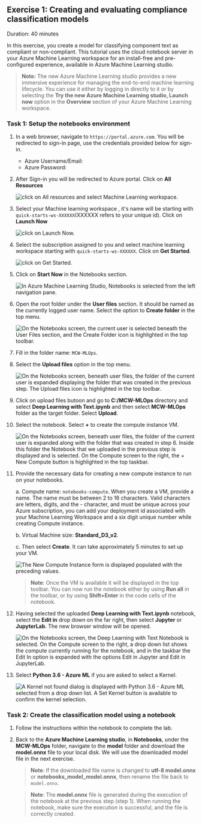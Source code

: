 ## Exercise 1: Creating and evaluating compliance classification models

Duration: 40 minutes

In this exercise, you create a model for classifying component text as compliant or non-compliant. This tutorial uses the cloud notebook server in your Azure Machine Learning workspace for an install-free and pre-configured experience, available in Azure Machine Learning studio.

> **Note:** The new Azure Machine Learning studio provides a new immersive experience for managing the end-to-end machine learning lifecycle. You can use it either by logging in directly to it or by selecting the **Try the new Azure Machine Learning studio, Launch now** option in the **Overview** section of your Azure Machine Learning workspace.

### Task 1: Setup the notebooks environment
1.  In a web browser, navigate to ```https://portal.azure.com```. You will be redirected to sign-in page, use the credentials provided below for sign-in.
    * Azure Username/Email: <inject key="AzureAdUserEmail"></inject>
    * Azure Password: <inject key="AzureAdUserPassword"></inject>


2. After Sign-in you will be redirected to Azure portal. Click on **All Resources**

    ![click on All resources and select Machine Learning workspace.](media/azure-02.png 'Open Azure Machine Learning Studio')

3. Select your Machine learning workspace , it's name will be starting with ```quick-starts-ws-XXXXXX```(XXXXXX refers to your unique id). Click on **Launch Now**

     ![click on Launch Now.](media/azure-03.png 'Open Azure Machine Learning Studio')
     
4. Select the subscription assigned to you and select machine learning workspace starting with ```quick-starts-ws-XXXXXX```. Click on **Get Started**.

     ![click on Get Started.](media/azure-04.png 'Open Azure Machine Learning Studio')

5.  Click on **Start Now** in the Notebooks section.

    ![In Azure Machine Learning Studio, Notebooks is selected from the left navigation pane.](media/azure-07.png 'Open notebooks in Azure Machine Learning Studio')

6. Open the root folder under the **User files** section. It should be named as the currently logged user name. Select the option to **Create folder** in the top menu.

    ![On the Notebooks screen, the current user is selected beneath the User Files section, and the Create Folder icon is highlighted in the top toolbar.](media/azure-10.png 'Create new notebooks folder')

7. Fill in the folder name: `MCW-MLOps`.

8. Select the **Upload files** option in the top menu.

    ![On the Notebooks screen, beneath user files, the folder of the current user is expanded displaying the folder that was created in the previous step. The Upload files icon is highlighted in the top toolbar.](media/azure-11.png 'Upload notebook to the workspace file share')

9. Click on upload files butoon and go to **C:/MCW-MLOps** directory and select **Deep Learning with Text.ipynb** and then select **MCW-MLOps** folder as the target folder. Select **Upload**.

10. Select the notebook. Select **+** to create the compute instance VM.

    ![On the Notebooks screen, beneath user files, the folder of the current user is expanded along with the folder that was created in step 6. Inside this folder the Notebook that we uploaded in the previous step is displayed and is selected. On the Compute screen to the right, the + New Compute button is highlighted in the top taskbar.](media/azure-13.png 'Create new compute instance')

11. Provide the necessary data for creating a new compute instance to run on your notebooks.

    a. Compute name: `notebooks-compute`. When you create a VM, provide a name. The name must be between 2 to 16 characters. Valid characters are letters, digits, and the - character, and must be unique across your Azure subscription, you can add your deployment id associated with your Machine Learning Workspace and a six digit unique number while creating Compute instance.

    b. Virtual Machine size: **Standard_D3_v2**.

    c. Then select **Create**. It can take approximately 5 minutes to set up your VM.

    ![The New Compute Instance form is displayed populated with the preceding values.](media/computeinstance.png 'Configure the new compute instance')

    > **Note**: Once the VM is available it will be displayed in the top toolbar. You can now run the notebook either by using **Run all** in the toolbar, or by using **Shift+Enter** in the code cells of the notebook.

12. Having selected the uploaded **Deep Learning with Text.ipynb** notebook, select the **Edit in** drop down on the far right, then select **Jupyter** or **JupyterLab**. The new browser window will be opened.

    ![On the Notebooks screen, the Deep Learning with Text Notebook is selected. On the Compute screen to the right, a drop down list shows the compute currently running for the notebook, and in the taskbar the Edit In option is expanded with the options Edit in Jupyter and Edit in JupyterLab.](media/azure-14.png 'Edit the notebook in Jupyter')

13. Select **Python 3.6 - Azure ML** if you are asked to select a Kernel.

    ![A Kernel not found dialog is displayed with Python 3.6 - Azure ML selected from a drop down list. A Set Kernel button is available to confirm the kernel selection.](media/notebook-06.png 'Select Kernel version')

### Task 2: Create the classification model using a notebook

1. Follow the instructions within the notebook to complete the lab.

2. Back to the **Azure Machine Learning studio**, in **Notebooks**, under the **MCW-MLOps** folder, navigate to the **model** folder and download the **model.onnx** file to your local disk. We will use the downloaded model file in the next exercise.

   > **Note**: If the downloaded file name is changed to **utf-8 model.onnx** or **notebooks_model_model.onnx**, then rename the file back to `model.onnx`.

   > **Note**: The **model.onnx** file is generated during the execution of the notebook at the previous step (step 1). When running the notebook, make sure the execution is successful, and the file is correctly created.
